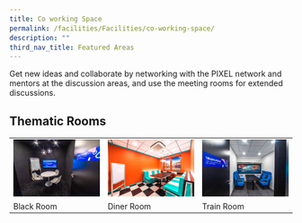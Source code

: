 ```yaml
---
title: Co working Space
permalink: /facilities/Facilities/co-working-space/
description: ""
third_nav_title: Featured Areas
---
```

Get new ideas and collaborate by networking with the PIXEL network and mentors at the discussion areas, and use the meeting rooms for extended discussions.

## Thematic Rooms

<table>
	<tr>
		<td><img src="/images/Facilities/Co%20Working%20Space/black-room.jpg"></td>
		<td><img src="/images/Facilities/Co%20Working%20Space/diner-room2.jpg"></td>
		<td><img src="/images/Facilities/Co%20Working%20Space/train-room.jpg"></td>
	</tr>
	<tr>
		<td>Black Room</td>
		<td>Diner Room</td>
		<td>Train Room</td>
	</tr>
</table>